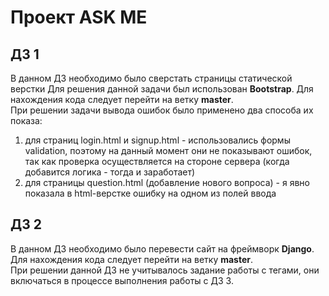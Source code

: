 # Проект ASK ME
## ДЗ 1
В данном ДЗ необходимо было сверстать страницы статической верстки
Для решения данной задачи был использован __Bootstrap__.
Для нахождения кода следует перейти на ветку __master__.\
При решении задачи вывода ошибок было применено два способа их показа:
1) для страниц login.html и signup.html - использовались формы validation, поэтому на данный момент они не показывают ошибок, так как проверка осуществляется на стороне сервера (когда добавится логика - тогда и заработает)
2) для страницы question.html (добавление нового вопроса) - я явно показала в html-верстке ошибку на одном из полей ввода

## ДЗ 2
В данном ДЗ необходимо было перевести сайт на фреймворк __Django__.
Для нахождения кода следует перейти на ветку __master__.\
При решении данной ДЗ не учитывалось задание работы с тегами, они включаться в процессе выполнения работы с ДЗ 3.
